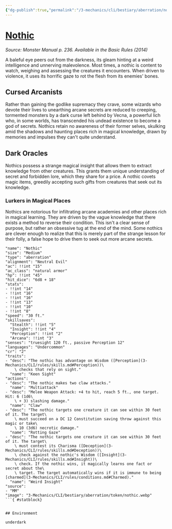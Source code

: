 ```yaml
---
{"dg-publish":true,"permalink":"/3-mechanics/cli/bestiary/aberration/nothic/","tags":["ttrpg-cli/compendium/src/5e/mm","ttrpg-cli/monster/cr/2","ttrpg-cli/monster/environment/underdark","ttrpg-cli/monster/size/medium","ttrpg-cli/monster/type/aberration"]}
---
```


# [Nothic](3-Mechanics\CLI\bestiary\aberration/nothic.md)
*Source: Monster Manual p. 236. Available in the Basic Rules (2014)*  

A baleful eye peers out from the darkness, its gleam hinting at a weird intelligence and unnerving malevolence. Most times, a nothic is content to watch, weighing and assessing the creatures it encounters. When driven to violence, it uses its horrific gaze to rot the flesh from its enemies' bones.

## Cursed Arcanists

Rather than gaining the godlike supremacy they crave, some wizards who devote their lives to unearthing arcane secrets are reduced to creeping, tormented monsters by a dark curse left behind by Vecna, a powerful lich who, in some worlds, has transcended his undead existence to become a god of secrets. Nothics retain no awareness of their former selves, skulking amid the shadows and haunting places rich in magical knowledge, drawn by memories and impulses they can't quite understand.

## Dark Oracles

Nothics possess a strange magical insight that allows them to extract knowledge from other creatures. This grants them unique understanding of secret and forbidden lore, which they share for a price. A nothic covets magic items, greedily accepting such gifts from creatures that seek out its knowledge.

### Lurkers in Magical Places

Nothics are notorious for infiltrating arcane academies and other places rich in magical learning. They are driven by the vague knowledge that there exists a method to reverse their condition. This isn't a clear sense of purpose, but rather an obsessive tug at the end of the mind. Some nothics are clever enough to realize that this is merely part of the strange lesson for their folly, a false hope to drive them to seek out more arcane secrets.

```statblock
"name": "Nothic"
"size": "Medium"
"type": "aberration"
"alignment": "Neutral Evil"
"ac": !!int "15"
"ac_class": "natural armor"
"hp": !!int "45"
"hit_dice": "6d8 + 18"
"stats":
- !!int "14"
- !!int "16"
- !!int "16"
- !!int "13"
- !!int "10"
- !!int "8"
"speed": "30 ft."
"skillsaves":
  "Stealth": !!int "5"
  "Insight": !!int "4"
  "Perception": !!int "2"
  "Arcana": !!int "3"
"senses": "truesight 120 ft., passive Perception 12"
"languages": "Undercommon"
"cr": "2"
"traits":
- "desc": "The nothic has advantage on Wisdom ([Perception](3-Mechanics/CLI/rules/skills.md#Perception))\
    \ checks that rely on sight."
  "name": "Keen Sight"
"actions":
- "desc": "The nothic makes two claw attacks."
  "name": "Multiattack"
- "desc": "Melee Weapon Attack: +4 to hit, reach 5 ft., one target. Hit: 6 (1d6\
    \ + 3) slashing damage."
  "name": "Claw"
- "desc": "The nothic targets one creature it can see within 30 feet of it. The target\
    \ must succeed on a DC 12 Constitution saving throw against this magic or take\
    \ 10 (3d6) necrotic damage."
  "name": "Rotting Gaze"
- "desc": "The nothic targets one creature it can see within 30 feet of it. The target\
    \ must contest its Charisma ([Deception](3-Mechanics/CLI/rules/skills.md#Deception))\
    \ check against the nothic's Wisdom ([Insight](3-Mechanics/CLI/rules/skills.md#Insight))\
    \ check. If the nothic wins, it magically learns one fact or secret about the\
    \ target. The target automatically wins if it is immune to being [charmed](3-Mechanics/CLI/rules/conditions.md#Charmed)."
  "name": "Weird Insight"
"source":
- "MM"
"image": "3-Mechanics/CLI/bestiary/aberration/token/nothic.webp"
```{ #statblock}


## Environment

underdark